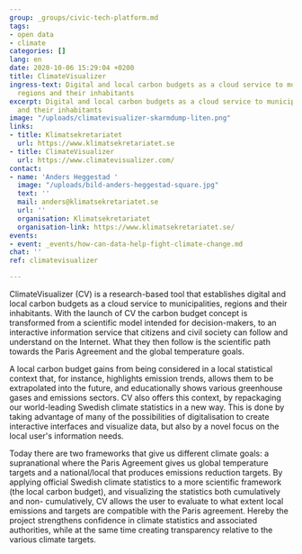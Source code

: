 ```yaml
---
group: _groups/civic-tech-platform.md
tags:
- open data
- climate
categories: []
lang: en
date: 2020-10-06 15:29:04 +0200
title: ClimateVisualizer
ingress-text: Digital and local carbon budgets as a cloud service to municipalities,
  regions and their inhabitants
excerpt: Digital and local carbon budgets as a cloud service to municipalities, regions
  and their inhabitants
image: "/uploads/climatevisualizer-skarmdump-liten.png"
links:
- title: Klimatsekretariatet
  url: https://www.klimatsekretariatet.se
- title: ClimateVisualizer
  url: https://www.climatevisualizer.com/
contact:
- name: 'Anders Heggestad '
  image: "/uploads/bild-anders-heggestad-square.jpg"
  text: ''
  mail: anders@klimatsekretariatet.se
  url: ''
  organisation: Klimatsekretariatet
  organisation-link: https://www.klimatsekretariatet.se/
events:
- event: _events/how-can-data-help-fight-climate-change.md
chat: ''
ref: climatevisualizer

---
```

ClimateVisualizer (CV) is a research-based tool that establishes digital and local carbon budgets as a cloud service to municipalities, regions and their inhabitants. With the launch of CV the carbon budget concept is transformed from a scientific model intended for decision-makers, to an interactive information service that citizens and civil society can follow and understand on the Internet. What they then follow is the scientific path towards the Paris Agreement and the global temperature goals.

A local carbon budget gains from being considered in a local statistical context that, for instance, highlights emission trends, allows them to be extrapolated into the future, and educationally shows various greenhouse gases and emissions sectors. CV also offers this context, by repackaging our world-leading Swedish climate statistics in a new way. This is done by taking advantage of many of the possibilities of digitalisation to create interactive interfaces and visualize data, but also by a novel focus on the local user's information needs.

Today there are two frameworks that give us different climate goals: a supranational where the Paris Agreement gives us global temperature targets and a national/local that produces emissions reduction targets. By applying official Swedish climate statistics to a more scientific framework (the local carbon budget), and visualizing the statistics both cumulatively and non- cumulatively, CV allows the user to evaluate to what extent local emissions and targets are compatible with the Paris agreement. Hereby the project strengthens confidence in climate statistics and associated authorities, while at the same time creating transparency relative to the various climate targets.